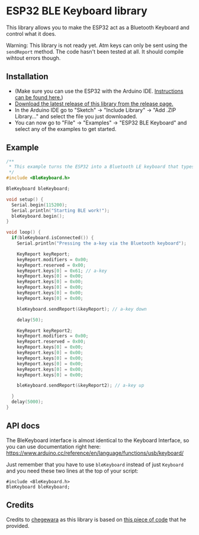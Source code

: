 # ESP32 BLE Keyboard library

This library allows you to make the ESP32 act as a Bluetooth Keyboard and control what it does.

Warning: This library is not ready yet. Atm keys can only be sent using the `sendReport` method.
The code hasn't been tested at all. It should compile wihtout errors though.

## Installation
- (Make sure you can use the ESP32 with the Arduino IDE. [Instructions can be found here.](https://github.com/espressif/arduino-esp32#installation-instructions))
- [Download the latest release of this library from the release page.](https://github.com/T-vK/ESP32-BLE-Keyboard/releases)
- In the Arduino IDE go to "Sketch" -> "Include Library" -> "Add .ZIP Library..." and select the file you just downloaded.
- You can now go to "File" -> "Examples" -> "ESP32 BLE Keyboard" and select any of the examples to get started.

## Example

``` C++
/**
 * This example turns the ESP32 into a Bluetooth LE keyboard that types the letter `a` once every 5 seconds.
 */
#include <BleKeyboard.h>

BleKeyboard bleKeyboard;

void setup() {
  Serial.begin(115200);
  Serial.println("Starting BLE work!");
  bleKeyboard.begin();
}

void loop() {
  if(bleKeyboard.isConnected()) {
    Serial.println("Pressing the a-key via the Bluetooth keyboard");

    KeyReport keyReport;
    keyReport.modifiers = 0x00;
    keyReport.reserved = 0x00;
    keyReport.keys[0] = 0x61; // a-key
    keyReport.keys[0] = 0x00;
    keyReport.keys[0] = 0x00;
    keyReport.keys[0] = 0x00;
    keyReport.keys[0] = 0x00;
    keyReport.keys[0] = 0x00;

    bleKeyboard.sendReport(&keyReport); // a-key down

    delay(50);

    KeyReport keyReport2;
    keyReport.modifiers = 0x00;
    keyReport.reserved = 0x00;
    keyReport.keys[0] = 0x00;
    keyReport.keys[0] = 0x00;
    keyReport.keys[0] = 0x00;
    keyReport.keys[0] = 0x00;
    keyReport.keys[0] = 0x00;
    keyReport.keys[0] = 0x00;

    bleKeyboard.sendReport(&keyReport2); // a-key up

  }
  delay(5000);
}
```

## API docs
The BleKeyboard interface is almost identical to the Keyboard Interface, so you can use documentation right here:
https://www.arduino.cc/reference/en/language/functions/usb/keyboard/

Just remember that you have to use `bleKeyboard` instead of just `Keyboard` and you need these two lines at the top of your script:
```
#include <BleKeyboard.h>
BleKeyboard bleKeyboard;
```

## Credits

Credits to [chegewara](https://github.com/chegewara) as this library is based on [this piece of code](https://github.com/nkolban/esp32-snippets/issues/230#issuecomment-473135679) that he provided.